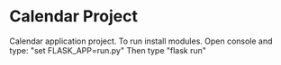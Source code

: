 # Calendar Project 
Calendar application project.
To run install modules.
Open console and type: "set FLASK_APP=run.py"
Then type "flask run"
